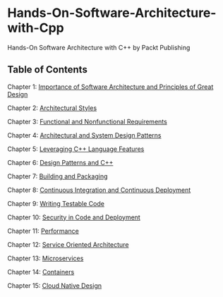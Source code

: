 # Hands-On-Software-Architecture-with-Cpp
Hands-On Software Architecture with C++ by Packt Publishing

## Table of Contents

Chapter 1: [Importance of Software Architecture and Principles of Great
Design](ch01)

Chapter 2: [Architectural Styles](ch02)

Chapter 3: [Functional and Nonfunctional Requirements](ch03)

Chapter 4: [Architectural and System Design Patterns](ch04)

Chapter 5: [Leveraging C++ Language Features](ch05)

Chapter 6: [Design Patterns and C++](ch06)

Chapter 7: [Building and Packaging](ch07)

Chapter 8: [Continuous Integration and Continuous Deployment](ch08)

Chapter 9: [Writing Testable Code](ch09)

Chapter 10: [Security in Code and Deployment](ch10)

Chapter 11: [Performance](ch11)

Chapter 12: [Service Oriented Architecture](ch12)

Chapter 13: [Microservices](ch13)

Chapter 14: [Containers](ch14)

Chapter 15: [Cloud Native Design](ch15)
